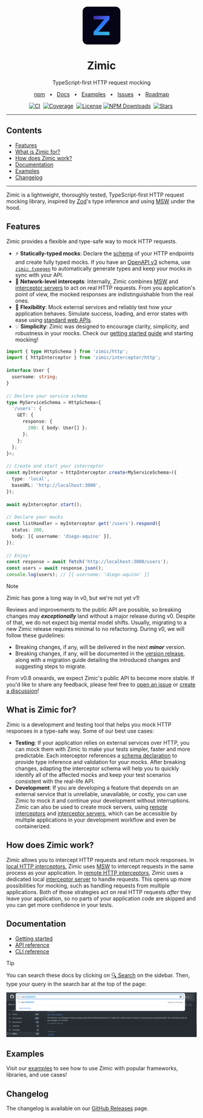 <p align="center">
  <img src="../zimic.png" align="center" width="100px" height="100px">
</p>

<h1 align="center">
  Zimic
</h1>

<p align="center">
  TypeScript-first HTTP request mocking
</p>

<p align="center">
  <a href="https://www.npmjs.com/package/zimic">npm</a>
  <span>&nbsp;&nbsp;•&nbsp;&nbsp;</span>
  <a href="https://github.com/zimicjs/zimic/wiki">Docs</a>
  <span>&nbsp;&nbsp;•&nbsp;&nbsp;</span>
  <a href="#examples">Examples</a>
  <span>&nbsp;&nbsp;•&nbsp;&nbsp;</span>
  <a href="https://github.com/zimicjs/zimic/issues">Issues</a>
  <span>&nbsp;&nbsp;•&nbsp;&nbsp;</span>
  <a href="https://github.com/orgs/zimicjs/projects/1/views/5">Roadmap</a>
</p>

<div align="center">

[![CI](https://github.com/zimicjs/zimic/actions/workflows/ci.yaml/badge.svg?branch=canary)](https://github.com/zimicjs/zimic/actions/workflows/ci.yaml)&nbsp;
[![Coverage](https://img.shields.io/badge/Coverage-100%25-31C654?labelColor=353C43)](https://github.com/zimicjs/zimic/actions)&nbsp;
[![License](https://img.shields.io/github/license/zimicjs/zimic?color=0E69BE&label=License&labelColor=353C43)](https://github.com/zimicjs/zimic/blob/canary/LICENSE.md)
[![NPM Downloads](https://img.shields.io/npm/dm/zimic?style=flat&logo=npm&color=0E69BE&label=Downloads&labelColor=353C43)](https://www.npmjs.com/package/zimic)&nbsp;
[![Stars](https://img.shields.io/github/stars/zimicjs/zimic)](https://github.com/zimicjs/zimic)&nbsp;

</div>

---

## Contents <!-- omit from toc -->

- [Features](#features)
- [What is Zimic for?](#what-is-zimic-for)
- [How does Zimic work?](#how-does-zimic-work)
- [Documentation](#documentation)
- [Examples](#examples)
- [Changelog](#changelog)

---

Zimic is a lightweight, thoroughly tested, TypeScript-first HTTP request mocking library, inspired by
[Zod](https://github.com/colinhacks/zod)'s type inference and using [MSW](https://github.com/mswjs/msw) under the hood.

## Features

Zimic provides a flexible and type-safe way to mock HTTP requests.

- :zap: **Statically-typed mocks**: Declare the
  [schema](https://github.com/zimicjs/zimic/wiki/api‐zimic‐interceptor‐http‐schemas) of your HTTP endpoints and create
  fully typed mocks. If you have an [OpenAPI v3](https://swagger.io/specification) schema, use
  [`zimic typegen`](https://github.com/zimicjs/zimic/wiki/cli‐zimic‐typegen) to automatically generate types and keep
  your mocks in sync with your API.
- :link: **Network-level intercepts**: Internally, Zimic combines [MSW](https://github.com/mswjs/msw) and
  [interceptor servers](https://github.com/zimicjs/zimic/wiki/cli‐zimic‐server) to act on real HTTP requests. From you
  application's point of view, the mocked responses are indistinguishable from the real ones.
- :wrench: **Flexibility**: Mock external services and reliably test how your application behaves. Simulate success,
  loading, and error states with ease using [standard web APIs](https://developer.mozilla.org/docs/Web/API).
- :bulb: **Simplicity**: Zimic was designed to encourage clarity, simplicity, and robustness in your mocks. Check our
  [getting started guide](https://github.com/zimicjs/zimic/wiki/getting‐started) and starting mocking!

```ts
import { type HttpSchema } from 'zimic/http';
import { httpInterceptor } from 'zimic/interceptor/http';

interface User {
  username: string;
}

// Declare your service schema
type MyServiceSchema = HttpSchema<{
  '/users': {
    GET: {
      response: {
        200: { body: User[] };
      };
    };
  };
}>;

// Create and start your interceptor
const myInterceptor = httpInterceptor.create<MyServiceSchema>({
  type: 'local',
  baseURL: 'http://localhost:3000',
});

await myInterceptor.start();

// Declare your mocks
const listHandler = myInterceptor.get('/users').respond({
  status: 200,
  body: [{ username: 'diego-aquino' }],
});

// Enjoy!
const response = await fetch('http://localhost:3000/users');
const users = await response.json();
console.log(users); // [{ username: 'diego-aquino' }]
```

> [!NOTE]
>
> Zimic has gone a long way in v0, but we're not yet v1!
>
> Reviews and improvements to the public API are possible, so breaking changes may **_exceptionally_** land without a
> major release during v0. Despite of that, we do not expect big mental model shifts. Usually, migrating to a new Zimic
> release requires minimal to no refactoring. During v0, we will follow these guidelines:
>
> - Breaking changes, if any, will be delivered in the next **_minor_** version.
> - Breaking changes, if any, will be documented in the [version release](https://github.com/zimicjs/zimic/releases),
>   along with a migration guide detailing the introduced changes and suggesting steps to migrate.
>
> From v0.8 onwards, we expect Zimic's public API to become more stable. If you'd like to share any feedback, please
> feel free to [open an issue](https://github.com/zimicjs/zimic/issues) or
> [create a discussion](https://github.com/zimicjs/zimic/discussions/new/choose)!

## What is Zimic for?

Zimic is a development and testing tool that helps you mock HTTP responses in a type-safe way. Some of our best use
cases:

- **Testing**: If your application relies on external services over HTTP, you can mock them with Zimic to make your
  tests simpler, faster and more predictable. Each interceptor references a
  [schema declaration](api‐zimic‐interceptor‐http‐schemas) to provide type inference and validation for your mocks.
  After breaking changes, adapting the interceptor schema will help you to quickly identify all of the affected mocks
  and keep your test scenarios consistent with the real-life API.
- **Development**: If you are developing a feature that depends on an external service that is unreliable, unavailable,
  or costly, you can use Zimic to mock it and continue your development without interruptions. Zimic can also be used to
  create mock servers, using [remote interceptors](getting‐started#remote-http-interceptors) and
  [interceptor servers](cli‐zimic‐server), which can be accessible by multiple applications in your development workflow
  and even be containerized.

## How does Zimic work?

Zimic allows you to intercept HTTP requests and return mock responses. In
[local HTTP interceptors](getting‐started#local-http-interceptors), Zimic uses [MSW](https://github.com/mswjs/msw) to
intercept requests in the same process as your application. In
[remote HTTP interceptors](getting‐started#remote-http-interceptors), Zimic uses a dedicated local
[interceptor server](cli‐zimic‐server) to handle requests. This opens up more possibilities for mocking, such as
handling requests from multiple applications. Both of those strategies act on real HTTP requests _after_ they leave your
application, so no parts of your application code are skipped and you can get more confidence in your tests.

## Documentation

- [Getting started](getting‐started)
- [API reference](api‐zimic)
- [CLI reference](cli‐zimic)

> [!TIP]
>
> You can search these docs by clicking on [🔍 Search](https://github.com/search?q=repo%3Azimicjs%2Fzimic&type=wikis) on
> the sidebar. Then, type your query in the search bar at the top of the page:
>
> ![Using the GitHub search bar](./home-wiki-search.png)

## Examples

Visit our [examples](../../examples/README.md) to see how to use Zimic with popular frameworks, libraries, and use
cases!

## Changelog

The changelog is available on our [GitHub Releases](https://github.com/zimicjs/zimic/releases) page.
